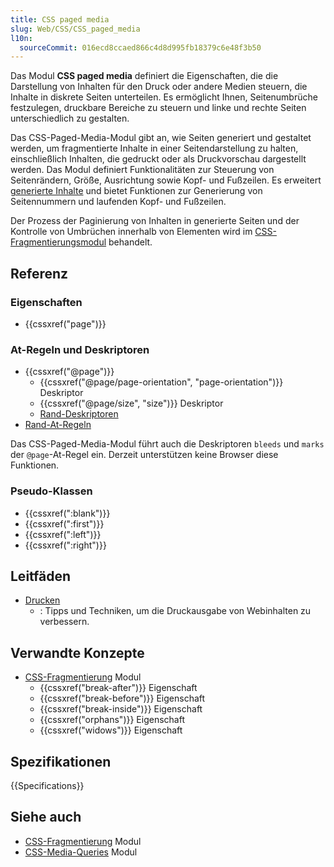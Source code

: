 ```yaml
---
title: CSS paged media
slug: Web/CSS/CSS_paged_media
l10n:
  sourceCommit: 016ecd8ccaed866c4d8d995fb18379c6e48f3b50
---
```


Das Modul **CSS paged media** definiert die Eigenschaften, die die Darstellung von Inhalten für den Druck oder andere Medien steuern, die Inhalte in diskrete Seiten unterteilen. Es ermöglicht Ihnen, Seitenumbrüche festzulegen, druckbare Bereiche zu steuern und linke und rechte Seiten unterschiedlich zu gestalten.

Das CSS-Paged-Media-Modul gibt an, wie Seiten generiert und gestaltet werden, um fragmentierte Inhalte in einer Seitendarstellung zu halten, einschließlich Inhalten, die gedruckt oder als Druckvorschau dargestellt werden. Das Modul definiert Funktionalitäten zur Steuerung von Seitenrändern, Größe, Ausrichtung sowie Kopf- und Fußzeilen. Es erweitert [generierte Inhalte](/de/docs/Web/CSS/CSS_generated_content) und bietet Funktionen zur Generierung von Seitennummern und laufenden Kopf- und Fußzeilen.

Der Prozess der Paginierung von Inhalten in generierte Seiten und der Kontrolle von Umbrüchen innerhalb von Elementen wird im [CSS-Fragmentierungsmodul](/de/docs/Web/CSS/CSS_fragmentation) behandelt.

## Referenz

### Eigenschaften

- {{cssxref("page")}}

### At-Regeln und Deskriptoren

- {{cssxref("@page")}}
  - {{cssxref("@page/page-orientation", "page-orientation")}} Deskriptor
  - {{cssxref("@page/size", "size")}} Deskriptor
  - [Rand-Deskriptoren](/de/docs/Web/CSS/margin)
- [Rand-At-Regeln](/de/docs/Web/CSS/@page#margin_at-rules)

Das CSS-Paged-Media-Modul führt auch die Deskriptoren `bleeds` und `marks` der `@page`-At-Regel ein. Derzeit unterstützen keine Browser diese Funktionen.

### Pseudo-Klassen

- {{cssxref(":blank")}}
- {{cssxref(":first")}}
- {{cssxref(":left")}}
- {{cssxref(":right")}}

## Leitfäden

- [Drucken](/de/docs/Web/CSS/CSS_media_queries/Printing)
  - : Tipps und Techniken, um die Druckausgabe von Webinhalten zu verbessern.

## Verwandte Konzepte

- [CSS-Fragmentierung](/de/docs/Web/CSS/CSS_fragmentation) Modul
  - {{cssxref("break-after")}} Eigenschaft
  - {{cssxref("break-before")}} Eigenschaft
  - {{cssxref("break-inside")}} Eigenschaft
  - {{cssxref("orphans")}} Eigenschaft
  - {{cssxref("widows")}} Eigenschaft

## Spezifikationen

{{Specifications}}

## Siehe auch

- [CSS-Fragmentierung](/de/docs/Web/CSS/CSS_fragmentation) Modul
- [CSS-Media-Queries](/de/docs/Web/CSS/CSS_media_queries) Modul
